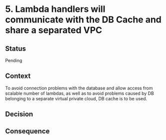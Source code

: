 # 5. Lambda handlers will communicate with the DB Cache and share a separated VPC

## Status
Pending

## Context
To avoid connection problems with the database and allow access from scalable number of lambdas, as well as to avoid problems caused by DB belonging to a separate virtual private cloud, DB cache is to be used. 


## Decision

## Consequence
